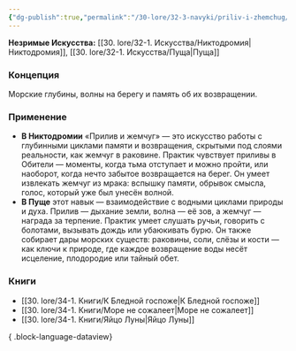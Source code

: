 ```yaml
---
{"dg-publish":true,"permalink":"/30-lore/32-3-navyki/priliv-i-zhemchug/","tags":["незримое/навык"]}
---
```


**Незримые Искусства:** [[30. lore/32-1. Искусства/Никтодромия\|Никтодромия]], [[30. lore/32-1. Искусства/Пуща\|Пуща]]
### Концепция
Морские глубины, волны на берегу и память об их возвращении.
### Применение
- **В Никтодромии** «Прилив и жемчуг» — это искусство работы с глубинными циклами памяти и возвращения, скрытыми под слоями реальности, как жемчуг в раковине. Практик чувствует приливы в Обители — моменты, когда тьма отступает и можно пройти, или наоборот, когда нечто забытое возвращается на берег. Он умеет извлекать жемчуг из мрака: вспышку памяти, обрывок смысла, голос, который уже был унесён волной.
- **В Пуще** этот навык — взаимодействие с водными циклами природы и духа. Прилив — дыхание земли, волна — её зов, а жемчуг — награда за терпение. Практик умеет слушать ручьи, говорить с болотами, вызывать дождь или убаюкивать бурю. Он также собирает дары морских существ: раковины, соли, слёзы и кости — как ключи к природе, где каждое возвращение воды несёт исцеление, плодородие или тайный обет.
### Книги
- [[30. lore/34-1. Книги/К Бледной госпоже\|К Бледной госпоже]]
- [[30. lore/34-1. Книги/Море не сожалеет\|Море не сожалеет]]
- [[30. lore/34-1. Книги/Яйцо Луны\|Яйцо Луны]]

{ .block-language-dataview}
